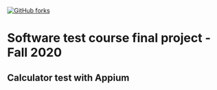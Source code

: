 [![GitHub forks](https://img.shields.io/github/forks/Naereen/StrapDown.js.svg?style=social&label=Fork&maxAge=2592000)](https://github.com/hamidhandid/software_test_final_project/)
# Software test course final project - Fall 2020
## Calculator test with Appium


